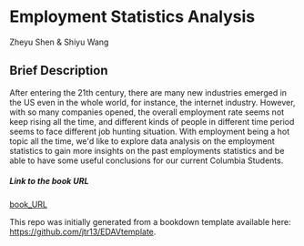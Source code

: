 # Employment Statistics Analysis

Zheyu Shen & Shiyu Wang

## Brief Description

After entering the 21th century, there are many new industries emerged in the US even in the whole world, for instance, the internet industry. However, with so many companies opened, the overall employment rate seems not keep rising all the time, and different kinds of people in different time period seems to face different job hunting situation. With employment being a hot topic all the time, we'd like to explore data analysis on the employment statistics to gain more insights on the past employments statistics and be able to have some useful conclusions for our current Columbia Students.

##### Link to the book URL
[book_URL](https://verlocks.github.io/employStat/)

This repo was initially generated from a bookdown template available here: https://github.com/jtr13/EDAVtemplate.